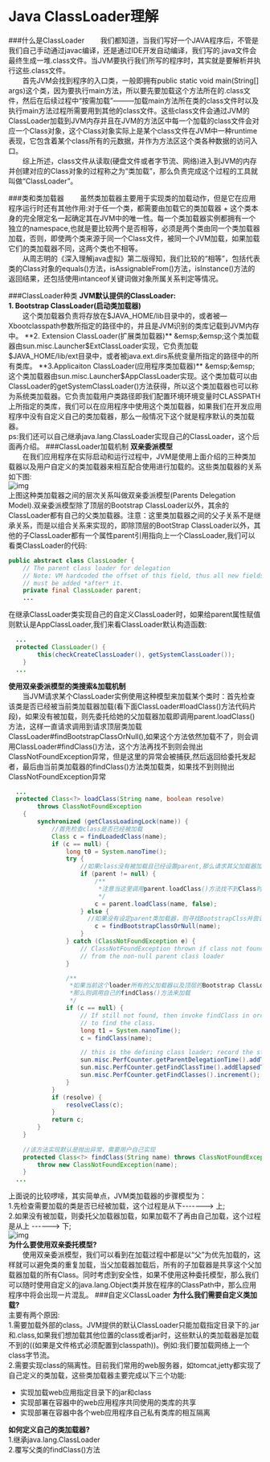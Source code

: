 # Java ClassLoader理解
###什么是ClassLoader
&emsp;&emsp;我们都知道，当我们写好一个JAVA程序后，不管是我们自己手动通过javac编译，还是通过IDE开发自动编译，我们写的.java文件会最终生成一堆.class文件。当JVM要执行我们所写的程序时，其实就是要解析并执行这些.class文件。  
&emsp;&emsp;首先JVM会找到程序的入口类，一般即拥有public static void main(String[] args)这个类，因为要执行main方法，所以要先要加载这个方法所在的.class文件，然后在后续过程中“按需加载”———加载main方法所在类的class文件时以及执行main方法过程所需要用到其他的class文件。这些class文件会通过JVM的ClassLoader加载到JVM内存并且在JVM的方法区中每一个加载的class文件会对应一个Class对象，这个Class对象实际上是某个class文件在JVM中一种runtime表现，它包含着某个class所有的元数据，并作为方法区这个类各种数据的访问入口。  
&emsp;&emsp;综上所述，class文件从读取(硬盘文件或者字节流、网络)进入到JVM的内存并创建对应的Class对象的过程称之为“类加载”，那么负责完成这个过程的工具就叫做“ClassLoader”。

###类和类加载器
&emsp;&emsp;虽然类加载器主要用于实现类的加载动作，但是它在应用程序运行时还有其他作用:对于任一个类，都需要由加载它的类加载器 + 这个类本身的完全限定名一起确定其在JVM中的唯一性。每一个类加载器实例都拥有一个独立的namespace,也就是要比较两个是否相等，必须是两个类由同一个类加载器加载，否则，即使两个类来源于同一个Class文件，被同一个JVM加载，如果加载它们的类加载器不同，这两个类也不相等。  
&emsp;&emsp;从周志明的《深入理解java虚拟》第二版得知，我们比较的“相等”，包括代表类的Class对象的equals()方法，isAssignableFrom()方法，isInstance()方法的返回结果，还包括使用intanceof关键词做对象所属关系判定等情况。

###ClassLoader种类
**JVM默认提供的ClassLoader:**  
**1. Bootstrap ClassLoader(启动类加载器)**  
&emsp;&emsp;这个类加载器负责将存放在$JAVA_HOME/lib目录中的，或者被—Xbootclasspath参数所指定的路径中的，并且是JVM识别的类库记载到JVM内存中。  
**2. Extension ClassLoader(扩展类加载器)**  
&emsp;&emsp;这个类加载器由sun.misc.Launcher$ExtClassLoader实现，它负责加载$JAVA_HOME/lib/ext目录中，或者被java.ext.dirs系统变量所指定的路径中的所有类库。  
**3.Applicaiton ClassLoader(应用程序类加载器)**  
&emsp;&emsp;这个类加载器由sun.misc.Launcher$AppClassLoader实现。这个类加载可以由ClassLoader的getSystemClassLoader()方法获得，所以这个类加载器也可以称为系统类加载器。它负责加载用户类路径即我们配置环境环境变量时CLASSPATH上所指定的类库，我们可以在应用程序中使用这个类加载器，如果我们在开发应用程序中没有自定义自己的类加载器，那么一般情况下这个就是程序默认的类加载器。  
ps:我们还可以自己继承java.lang.ClassLoader实现自己的ClassLoader，这个后面再介绍。
###ClassLoader加载机制
**双亲委派模型**  
&emsp;&emsp;在我们应用程序在实际启动和运行过程中，JVM是使用上面介绍的三种类加载器以及用户自定义的类加载器来相互配合使用进行加载的。这些类加载器的关系如下图:  
![img](./images/classloader.jpg)  
上图这种类加载器之间的层次关系叫做双亲委派模型(Parents Delegation Model).双亲委派模型除了顶层的Bootstrap ClassLoader以外，其余的ClassLoader都有自己的父类加载器。注意：这里类加载器之间的父子关系不是继承关系，而是以组合关系来实现的，即除顶层的BootStrap ClassLoader以外，其他的子ClassLoader都有一个属性parent引用指向上一个ClassLoader,我们可以看类ClassLoader的代码:  
```java   
public abstract class ClassLoader {
    // The parent class loader for delegation
    // Note: VM hardcoded the offset of this field, thus all new fields
    // must be added *after* it.
    private final ClassLoader parent;
    ...
 ```
 在继承ClassLoader类实现自己的自定义ClassLoader时，如果给parent属性赋值则默认是AppClassLoader,我们来看ClassLoader默认构造函数:
```java
  ...
  protected ClassLoader() {
        this(checkCreateClassLoader(), getSystemClassLoader());
    }
  ...
```
**使用双亲委派模型的类搜索&加载机制**  
&emsp;&emsp;当JVM请求某个ClassLoader实例使用这种模型来加载某个类时：首先检查该类是否已经被当前类加载器加载(看下面ClassLoader#loadClass()方法代码片段)，如果没有被加载，则先委托给她的父加载器加载即调用parent.loadClass()方法，这样一直请求调用到请求顶层类加载ClassLoader#findBootstrapClassOrNull(),如果这个方法依然加载不了，则会调用ClassLoader#findClass()方法，这个方法再找不到则会抛出ClassNotFoundException异常，但是这里的异常会被捕获,然后返回给委托发起者，最后由当前类加载器的findClass()方法类加载类，如果找不到则抛出ClassNotFoundException异常
```java
  ...
  protected Class<?> loadClass(String name, boolean resolve)
        throws ClassNotFoundException
    {
        synchronized (getClassLoadingLock(name)) {
            //首先检查class是否已经被加载
            Class c = findLoadedClass(name);
            if (c == null) {
                long t0 = System.nanoTime();
                try {
                    //如果class没有被加载且已经设置parent,那么请求其父加载器加载
                    if (parent != null) {
                        /**
                         *注意当这里调用parent.loadClass()方法找不到Class时会抛出ClassNotFoundException异常，但是该异常是被捕获的
                         */
                        c = parent.loadClass(name, false);
                    } else {
                      //如果没有设定parent类加载器，则寻找BootstrapClss并尝试使用Boot loader加载
                        c = findBootstrapClassOrNull(name);
                    }
                } catch (ClassNotFoundException e) {
                    // ClassNotFoundException thrown if class not found
                    // from the non-null parent class loader
                }

                /**
                 *如果当前这个loader所有的父加载器以及顶层的Bootstrap ClassLoader都不能加载待加载的类
                 *那么则调用自己的findClass()方法来加载
                 */                
                if (c == null) {
                    // If still not found, then invoke findClass in order
                    // to find the class.
                    long t1 = System.nanoTime();
                    c = findClass(name);

                    // this is the defining class loader; record the stats
                    sun.misc.PerfCounter.getParentDelegationTime().addTime(t1 - t0);
                    sun.misc.PerfCounter.getFindClassTime().addElapsedTimeFrom(t1);
                    sun.misc.PerfCounter.getFindClasses().increment();
                }
            }
            if (resolve) {
                resolveClass(c);
            }
            return c;
        }
    }
    
    //该方法实现默认是抛出异常，需要用户自己实现
    protected Class<?> findClass(String name) throws ClassNotFoundException {
        throw new ClassNotFoundException(name);
    }
  ...
```  
上面说的比较啰嗦，其实简单点，JVM类加载器的步骤模型为：    
1.先检查需要加载的类是否已经被加载，这个过程是从下-------> 上;  
2.如果没有被加载，则委托父加载器加载，如果加载不了再由自己加载，这个过程是从上 ------> 下;   
![img](./images/classloader2.jpg)  
**为什么要使用双亲委托模型?**  
&emsp;&emsp;使用双亲委派模型，我们可以看到在加载过程中都是以“父”为优先加载的，这样就可以避免类的重复加载，当父加载器加载后，所有的子加载器是共享这个父加载器加载的所有Class。同时考虑到安全性，如果不使用这种委托模型，那么我们可以随时使用自定义的java.lang.Object类并放在程序的ClassPath中，那么应用程序中将会出现一片混乱。
###自定义ClassLoader
**为什么我们需要自定义类加载?**  
主要有两个原因:  
1.需要加载外部的class。JVM提供的默认ClassLoader只能加载指定目录下的.jar和.class,如果我们想加载其他位置的class或者jar时，这些默认的类加载器是加载不到的((如果是文件格式必须配置到classpath))。例如:我们要加载网络上一个class字节流。  
2.需要实现class的隔离性。目前我们常用的web服务器，如tomcat,jetty都实现了自己定义的类加载，这些类加载器主要完成以下三个功能:   
- 实现加载web应用指定目录下的jar和class
- 实现部署在容器中的web应用程序共同使用的类库的共享
- 实现部署在容器中各个web应用程序自己私有类库的相互隔离   

**如何定义自己的类加载器?**  
1.继承java.lang.ClassLoader  
2.覆写父类的findClass()方法